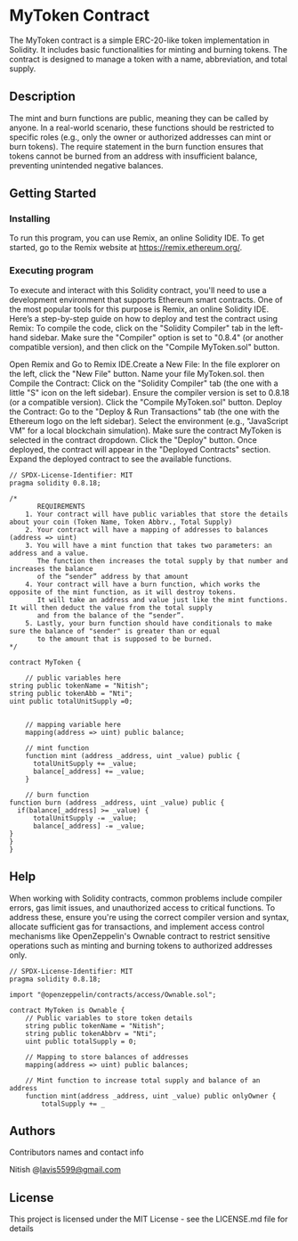 # MyToken Contract

The MyToken contract is a simple ERC-20-like token implementation in Solidity. It includes basic functionalities for minting and burning tokens. The contract is designed to manage a token with a name, abbreviation, and total supply. 

## Description

The mint and burn functions are public, meaning they can be called by anyone. In a real-world scenario, these functions should be restricted to specific roles (e.g., only the owner or authorized addresses can mint or burn tokens).
The require statement in the burn function ensures that tokens cannot be burned from an address with insufficient balance, preventing unintended negative balances.

## Getting Started

### Installing

To run this program, you can use Remix, an online Solidity IDE. To get started, go to the Remix website at https://remix.ethereum.org/.

### Executing program

To execute and interact with this Solidity contract, you'll need to use a development environment that supports Ethereum smart contracts. One of the most popular tools for this purpose is Remix, an online Solidity IDE. Here’s a step-by-step guide on how to deploy and test the contract using Remix:
To compile the code, click on the "Solidity Compiler" tab in the left-hand sidebar. Make sure the "Compiler" option is set to "0.8.4" (or another compatible version), and then click on the "Compile MyToken.sol" button.

Open Remix and Go to Remix IDE.Create a New File:
In the file explorer on the left, click the "New File" button.
Name your file MyToken.sol.
then Compile the Contract:
Click on the "Solidity Compiler" tab (the one with a little "S" icon on the left sidebar).
Ensure the compiler version is set to 0.8.18 (or a compatible version).
Click the "Compile MyToken.sol" button.
Deploy the Contract:
Go to the "Deploy & Run Transactions" tab (the one with the Ethereum logo on the left sidebar).
Select the environment (e.g., "JavaScript VM" for a local blockchain simulation).
Make sure the contract MyToken is selected in the contract dropdown.
Click the "Deploy" button.
Once deployed, the contract will appear in the "Deployed Contracts" section.
Expand the deployed contract to see the available functions.
```
// SPDX-License-Identifier: MIT
pragma solidity 0.8.18;

/*
       REQUIREMENTS
    1. Your contract will have public variables that store the details about your coin (Token Name, Token Abbrv., Total Supply)
    2. Your contract will have a mapping of addresses to balances (address => uint)
    3. You will have a mint function that takes two parameters: an address and a value. 
       The function then increases the total supply by that number and increases the balance 
       of the “sender” address by that amount
    4. Your contract will have a burn function, which works the opposite of the mint function, as it will destroy tokens. 
       It will take an address and value just like the mint functions. It will then deduct the value from the total supply 
       and from the balance of the “sender”.
    5. Lastly, your burn function should have conditionals to make sure the balance of "sender" is greater than or equal 
       to the amount that is supposed to be burned.
*/

contract MyToken {

    // public variables here
string public tokenName = "Nitish";
string public tokenAbb = "Nti";
uint public totalUnitSupply =0;


    // mapping variable here
    mapping(address => uint) public balance;

    // mint function
    function mint (address _address, uint _value) public {
      totalUnitSupply += _value;
      balance[_address] += _value;
    }

    // burn function
function burn (address _address, uint _value) public {
  if(balance[_address] >= _value) {
      totalUnitSupply -= _value;
      balance[_address] -= _value;
}
}
}
```

## Help

When working with Solidity contracts, common problems include compiler errors, gas limit issues, and unauthorized access to critical functions. To address these, ensure you're using the correct compiler version and syntax, allocate sufficient gas for transactions, and implement access control mechanisms like OpenZeppelin's Ownable contract to restrict sensitive operations such as minting and burning tokens to authorized addresses only. 
```
// SPDX-License-Identifier: MIT
pragma solidity 0.8.18;

import "@openzeppelin/contracts/access/Ownable.sol";

contract MyToken is Ownable {
    // Public variables to store token details
    string public tokenName = "Nitish";
    string public tokenAbbrv = "Nti";
    uint public totalSupply = 0;

    // Mapping to store balances of addresses
    mapping(address => uint) public balances;

    // Mint function to increase total supply and balance of an address
    function mint(address _address, uint _value) public onlyOwner {
        totalSupply += _
```

## Authors

Contributors names and contact info

Nitish 
@lavis5599@gmail.com


## License

This project is licensed under the  MIT  License - see the LICENSE.md file for details
